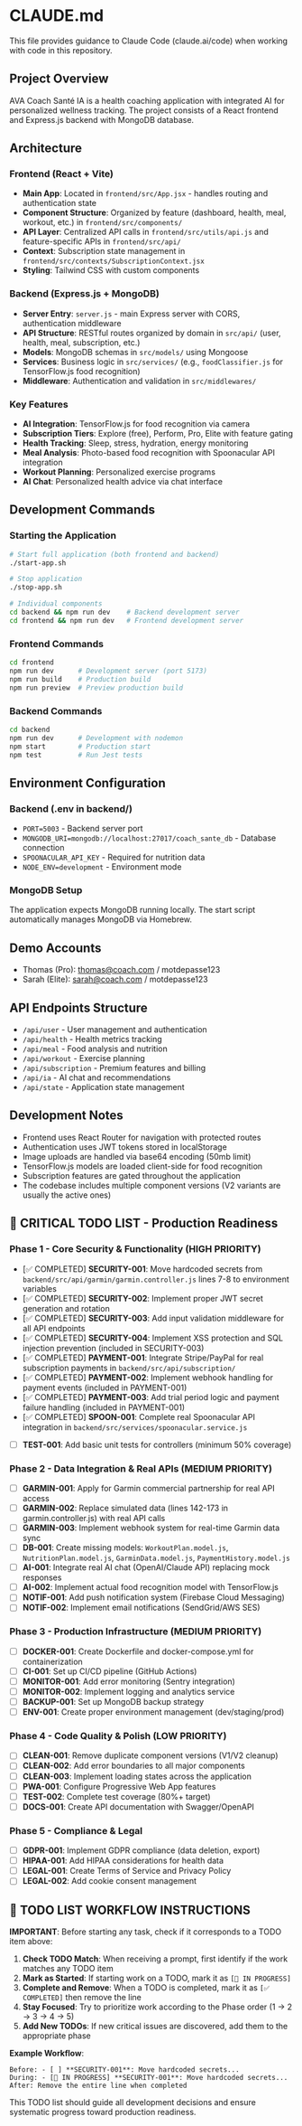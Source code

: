# CLAUDE.md

This file provides guidance to Claude Code (claude.ai/code) when working with code in this repository.

## Project Overview

AVA Coach Santé IA is a health coaching application with integrated AI for personalized wellness tracking. The project consists of a React frontend and Express.js backend with MongoDB database.

## Architecture

### Frontend (React + Vite)
- **Main App**: Located in `frontend/src/App.jsx` - handles routing and authentication state
- **Component Structure**: Organized by feature (dashboard, health, meal, workout, etc.) in `frontend/src/components/`
- **API Layer**: Centralized API calls in `frontend/src/utils/api.js` and feature-specific APIs in `frontend/src/api/`
- **Context**: Subscription state management in `frontend/src/contexts/SubscriptionContext.jsx`
- **Styling**: Tailwind CSS with custom components

### Backend (Express.js + MongoDB)
- **Server Entry**: `server.js` - main Express server with CORS, authentication middleware
- **API Structure**: RESTful routes organized by domain in `src/api/` (user, health, meal, subscription, etc.)
- **Models**: MongoDB schemas in `src/models/` using Mongoose
- **Services**: Business logic in `src/services/` (e.g., `foodClassifier.js` for TensorFlow.js food recognition)
- **Middleware**: Authentication and validation in `src/middlewares/`

### Key Features
- **AI Integration**: TensorFlow.js for food recognition via camera
- **Subscription Tiers**: Explore (free), Perform, Pro, Elite with feature gating
- **Health Tracking**: Sleep, stress, hydration, energy monitoring
- **Meal Analysis**: Photo-based food recognition with Spoonacular API integration
- **Workout Planning**: Personalized exercise programs
- **AI Chat**: Personalized health advice via chat interface

## Development Commands

### Starting the Application
```bash
# Start full application (both frontend and backend)
./start-app.sh

# Stop application
./stop-app.sh

# Individual components
cd backend && npm run dev    # Backend development server
cd frontend && npm run dev   # Frontend development server
```

### Frontend Commands
```bash
cd frontend
npm run dev      # Development server (port 5173)
npm run build    # Production build
npm run preview  # Preview production build
```

### Backend Commands
```bash
cd backend
npm run dev      # Development with nodemon
npm start        # Production start
npm test         # Run Jest tests
```

## Environment Configuration

### Backend (.env in backend/)
- `PORT=5003` - Backend server port
- `MONGODB_URI=mongodb://localhost:27017/coach_sante_db` - Database connection
- `SPOONACULAR_API_KEY` - Required for nutrition data
- `NODE_ENV=development` - Environment mode

### MongoDB Setup
The application expects MongoDB running locally. The start script automatically manages MongoDB via Homebrew.

## Demo Accounts
- Thomas (Pro): thomas@coach.com / motdepasse123
- Sarah (Elite): sarah@coach.com / motdepasse123

## API Endpoints Structure
- `/api/user` - User management and authentication
- `/api/health` - Health metrics tracking
- `/api/meal` - Food analysis and nutrition
- `/api/workout` - Exercise planning
- `/api/subscription` - Premium features and billing
- `/api/ia` - AI chat and recommendations
- `/api/state` - Application state management

## Development Notes
- Frontend uses React Router for navigation with protected routes
- Authentication uses JWT tokens stored in localStorage
- Image uploads are handled via base64 encoding (50mb limit)
- TensorFlow.js models are loaded client-side for food recognition
- Subscription features are gated throughout the application
- The codebase includes multiple component versions (V2 variants are usually the active ones)

## 🚨 CRITICAL TODO LIST - Production Readiness

### Phase 1 - Core Security & Functionality (HIGH PRIORITY)
- [✅ COMPLETED] **SECURITY-001**: Move hardcoded secrets from `backend/src/api/garmin/garmin.controller.js` lines 7-8 to environment variables
- [✅ COMPLETED] **SECURITY-002**: Implement proper JWT secret generation and rotation
- [✅ COMPLETED] **SECURITY-003**: Add input validation middleware for all API endpoints
- [✅ COMPLETED] **SECURITY-004**: Implement XSS protection and SQL injection prevention (included in SECURITY-003)
- [✅ COMPLETED] **PAYMENT-001**: Integrate Stripe/PayPal for real subscription payments in `backend/src/api/subscription/`
- [✅ COMPLETED] **PAYMENT-002**: Implement webhook handling for payment events (included in PAYMENT-001)
- [✅ COMPLETED] **PAYMENT-003**: Add trial period logic and payment failure handling (included in PAYMENT-001)
- [✅ COMPLETED] **SPOON-001**: Complete real Spoonacular API integration in `backend/src/services/spoonacular.service.js`
- [ ] **TEST-001**: Add basic unit tests for controllers (minimum 50% coverage)

### Phase 2 - Data Integration & Real APIs (MEDIUM PRIORITY)  
- [ ] **GARMIN-001**: Apply for Garmin commercial partnership for real API access
- [ ] **GARMIN-002**: Replace simulated data (lines 142-173 in garmin.controller.js) with real API calls
- [ ] **GARMIN-003**: Implement webhook system for real-time Garmin data sync
- [ ] **DB-001**: Create missing models: `WorkoutPlan.model.js`, `NutritionPlan.model.js`, `GarminData.model.js`, `PaymentHistory.model.js`
- [ ] **AI-001**: Integrate real AI chat (OpenAI/Claude API) replacing mock responses
- [ ] **AI-002**: Implement actual food recognition model with TensorFlow.js
- [ ] **NOTIF-001**: Add push notification system (Firebase Cloud Messaging)
- [ ] **NOTIF-002**: Implement email notifications (SendGrid/AWS SES)

### Phase 3 - Production Infrastructure (MEDIUM PRIORITY)
- [ ] **DOCKER-001**: Create Dockerfile and docker-compose.yml for containerization
- [ ] **CI-001**: Set up CI/CD pipeline (GitHub Actions)
- [ ] **MONITOR-001**: Add error monitoring (Sentry integration)
- [ ] **MONITOR-002**: Implement logging and analytics service
- [ ] **BACKUP-001**: Set up MongoDB backup strategy
- [ ] **ENV-001**: Create proper environment management (dev/staging/prod)

### Phase 4 - Code Quality & Polish (LOW PRIORITY)
- [ ] **CLEAN-001**: Remove duplicate component versions (V1/V2 cleanup)
- [ ] **CLEAN-002**: Add error boundaries to all major components
- [ ] **CLEAN-003**: Implement loading states across the application
- [ ] **PWA-001**: Configure Progressive Web App features
- [ ] **TEST-002**: Complete test coverage (80%+ target)
- [ ] **DOCS-001**: Create API documentation with Swagger/OpenAPI

### Phase 5 - Compliance & Legal
- [ ] **GDPR-001**: Implement GDPR compliance (data deletion, export)
- [ ] **HIPAA-001**: Add HIPAA considerations for health data
- [ ] **LEGAL-001**: Create Terms of Service and Privacy Policy
- [ ] **LEGAL-002**: Add cookie consent management

## 🔄 TODO LIST WORKFLOW INSTRUCTIONS

**IMPORTANT**: Before starting any task, check if it corresponds to a TODO item above:

1. **Check TODO Match**: When receiving a prompt, first identify if the work matches any TODO item
2. **Mark as Started**: If starting work on a TODO, mark it as `[🔄 IN PROGRESS]`
3. **Complete and Remove**: When a TODO is completed, mark it as `[✅ COMPLETED]` then remove the line
4. **Stay Focused**: Try to prioritize work according to the Phase order (1 → 2 → 3 → 4 → 5)
5. **Add New TODOs**: If new critical issues are discovered, add them to the appropriate phase

**Example Workflow**:
```
Before: - [ ] **SECURITY-001**: Move hardcoded secrets...
During: - [🔄 IN PROGRESS] **SECURITY-001**: Move hardcoded secrets...
After: Remove the entire line when completed
```

This TODO list should guide all development decisions and ensure systematic progress toward production readiness.